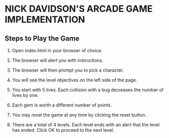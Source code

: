 NICK DAVIDSON'S ARCADE GAME IMPLEMENTATION
==========================================

Steps to Play the Game
----------------------

1. Open index.html in your browser of choice.

2. The browser will alert you with instructions.

3. The browser will then prompt you to pick a character.

4. You will see the level objectives on the left side of the page.

5. You start with 5 lives. Each collision with a bug decreases the
   number of lives by one.

6. Each gem is worth a different number of points.

7. You may reset the game at any time by clicking the reset button.

8. There are a total of 4 levels. Each level ends with an alert that
   the level has ended. Click OK to proceed to the next level.
